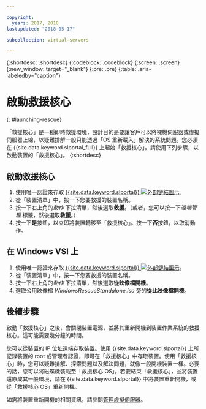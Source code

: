 ```yaml
---

copyright:
  years: 2017, 2018
lastupdated: "2018-05-17"

subcollection: virtual-servers

---
```


{:shortdesc: .shortdesc}
{:codeblock: .codeblock}
{:screen: .screen}
{:new_window: target="_blank"}
{:pre: .pre}
{:table: .aria-labeledby="caption"}


# 啟動救援核心
{: #launching-rescue}

「救援核心」是一種即時救援環境，設計目的是要讓客戶可以將裸機伺服器或虛擬伺服器上線，以疑難排解一般只能透過「OS 重新載入」解決的系統問題。您必須在 {{site.data.keyword.slportal_full}} 上起始「救援核心」。請使用下列步驟，以啟動裝置的「救援核心」。
{:shortdesc}

## 啟動救援核心

1. 使用唯一認證來存取 [{{site.data.keyword.slportal}} ![外部鏈結圖示](../icons/launch-glyph.svg "外部鏈結圖示")](https://control.softlayer.com/)。
2. 從「裝置清單」中，按一下您要救援的裝置名稱。
3. 按一下右上角的*動作* 下拉清單，然後選取**救援**。（或者，您可以按一下*遠端管理* 標籤，然後選取**救援**。）
4. 按一下**是**按鈕，以立即將裝置轉移至「救援核心」。按一下**否**按鈕，以取消動作。

## 在 Windows VSI 上

1. 使用唯一認證來存取 [{{site.data.keyword.slportal}} ![外部鏈結圖示](../icons/launch-glyph.svg "外部鏈結圖示")](https://control.softlayer.com/)。
2. 從「裝置清單」中，按一下您要救援的裝置名稱。
3. 按一下右上角的*動作* 下拉清單，然後選取**從映像檔開機**。
4. 選取公用映像檔 *WindowsRescueStandalone.iso* 旁的**從此映像檔開機**。


## 後續步驟
啟動「救援核心」之後，會關閉裝置電源，並將其重新開機到裝置作業系統的救援核心。這可能需要幾分鐘的時間。

您可以從裝置的 IP 位址遠端存取裝置。使用 {{site.data.keyword.slportal}} 上所記錄裝置的 root 或管理者認證，即可在「救援核心」中存取裝置。使用「救援核心」時，您可以疑難排解、探索問題以及解決問題，就像一般開機裝置一樣。必要的話，您可以將磁碟機裝載至「救援核心 OS」。若要結束「救援核心」，並將裝置還原成其一般環境，請在 {{site.data.keyword.slportal}} 中將裝置重新開機，或從「救援核心 OS」重新開機。

如需將裝置重新開機的相關資訊，請參閱[管理虛擬伺服器](/docs/vsi?topic=virtual-servers-managing-virtual-servers)。
